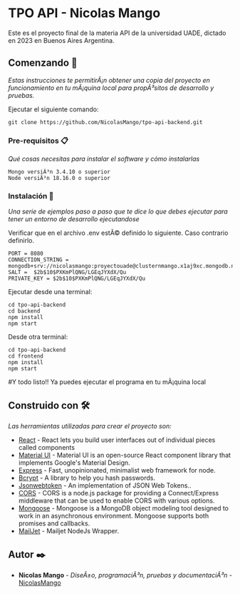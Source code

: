 # TPO API - Nicolas Mango

Este es el proyecto final de la materia API de la universidad UADE, dictado en 2023 en Buenos Aires Argentina.

## Comenzando 🚀

_Estas instrucciones te permitirÃ¡n obtener una copia del proyecto en funcionamiento en tu mÃ¡quina local para propÃ³sitos de desarrollo y pruebas._

Ejecutar el siguiente comando:

```
git clone https://github.com/NicolasMango/tpo-api-backend.git
```



### Pre-requisitos 📋

_Qué cosas necesitas para instalar el software y cómo instalarlas_

```
Mongo versiÃ³n 3.4.10 o superior
Node versiÃ³n 18.16.0 o superior
```

### Instalación 🔧

_Una serie de ejemplos paso a paso que te dice lo que debes ejecutar para tener un entorno de desarrollo ejecutandose_

Verificar que en el archivo .env estÃ© definido lo siguiente. Caso contrario definirlo.
```
PORT = 8080
CONNECTION_STRING = mongodb+srv://nicolasmango:proyectouade@clusternmango.x1aj9xc.mongodb.net/
SALT =  $2b$10$PXKmPlQNG/LGEqJYXdX/Qu
PRIVATE_KEY = $2b$10$PXKmPlQNG/LGEqJYXdX/Qu
```

Ejecutar desde una terminal:

```
cd tpo-api-backend
cd backend
npm install
npm start
```

Desde otra terminal:
```
cd tpo-api-backend
cd frontend
npm install
npm start
```

#Y todo listo!! Ya puedes ejecutar el programa en tu mÃ¡quina local


## Construido con 🛠️

_Las herramientas utilizadas para crear el proyecto son:_

* [React](https://es.react.dev/learn) - React lets you build user interfaces out of individual pieces called components
* [Material UI](https://mui.com) - Material UI is an open-source React component library that implements Google's Material Design.
* [Express](https://www.npmjs.com/package/express) - Fast, unopinionated, minimalist web framework for node.
* [Bcrypt](https://www.npmjs.com/package/bcrypt) - A library to help you hash passwords.
* [Jsonwebtoken](https://www.npmjs.com/package/jsonwebtoken) - An implementation of JSON Web Tokens..
* [CORS](https://www.npmjs.com/package/cors) - CORS is a node.js package for providing a Connect/Express middleware that can be used to enable CORS with various options.
* [Mongoose](https://www.npmjs.com/package/mongoose) - Mongoose is a MongoDB object modeling tool designed to work in an asynchronous environment. Mongoose supports both promises and callbacks.
* [MailJet](https://github.com/mailjet/mailjet-apiv3-nodejs) - Mailjet NodeJs Wrapper.

## Autor ✒️

* **Nicolas Mango** - *DiseÃ±o, programaciÃ³n, pruebas y documentaciÃ³n* - [NicolasMango](https://github.com/NicolasMango/)
